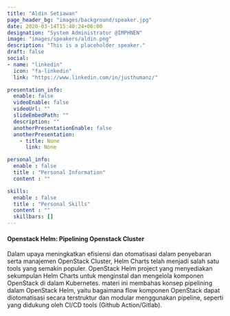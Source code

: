 ```yaml
---
title: "Aldin Setiawan"
page_header_bg: "images/background/speaker.jpg"
date: 2020-03-14T15:40:24+06:00
designation: "System Administrator @IMPHNEN"
image: "images/speakers/aldin.png"
description: "This is a placeholder speaker."
draft: false
social:
- name: "linkedin"
  icon: "fa-linkedin"
  link: "https://www.linkedin.com/in/justhumanz/"

presentation_info:
  enable: false
  videoEnable: false
  videoUrl: ""
  slideEmbedPath: ""
  description: ""
  anotherPresentationEnable: false
  anotherPresentation:
    - title: None
      link: None

personal_info:
  enable : false
  title : "Personal Information"
  content : ""

skills:
  enable : false
  title : "Personal Skills"
  content : ""
  skillbars: []
---
```


#### Openstack Helm: Pipelining Openstack Cluster

Dalam upaya meningkatkan efisiensi dan otomatisasi dalam penyebaran serta manajemen OpenStack Cluster, Helm Charts telah menjadi salah satu tools yang semakin populer. OpenStack Helm project yang menyediakan sekumpulan Helm Charts untuk menginstal dan mengelola komponen OpenStack di dalam Kubernetes. materi ini membahas konsep pipelining dalam OpenStack Helm, yaitu bagaimana flow komponen OpenStack dapat diotomatisasi secara terstruktur dan modular menggunakan pipeline, seperti yang didukung oleh CI/CD tools (Github Action/Gitlab).
